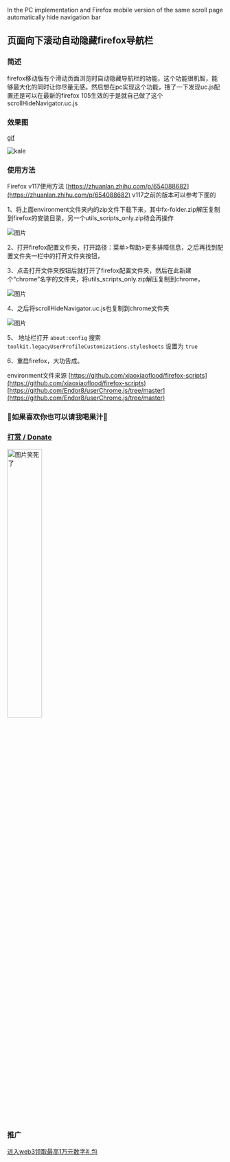 In the PC implementation and Firefox mobile version of the same scroll page automatically hide navigation bar
## 页面向下滚动自动隐藏firefox导航栏
### 简述
firefox移动版有个滑动页面浏览时自动隐藏导航栏的功能，这个功能很机智，能够最大化的同时让你尽量无感。然后想在pc实现这个功能，搜了一下发现uc.js配置还是可以在最新的firefox 105生效的于是就自己做了这个scrollHideNavigator.uc.js
### 效果图
[gif](https://ozingi.github.io/img/Preview_scrollHideNavigator.gif)

<img src="https://ozingi.github.io/img/Preview_scrollHideNavigator.gif" alt="kale"/>


### 使用方法

Firefox v117使用方法 [https://zhuanlan.zhihu.com/p/654088682](https://zhuanlan.zhihu.com/p/654088682)
v117之前的版本可以参考下面的

1、将上面environment文件夹内的zip文件下载下来，其中fx-folder.zip解压复制到firefox的安装目录，另一个utils_scripts_only.zip待会再操作

![图片](https://user-images.githubusercontent.com/23213458/184523496-dc5bc83e-2e1e-4d74-bd2d-cfd1e96ae2a1.png)

2、打开firefox配置文件夹，打开路径：菜单>帮助>更多排障信息，之后再找到配置文件夹一栏中的打开文件夹按钮，

3、点击打开文件夹按钮后就打开了firefox配置文件夹，然后在此新建个“chrome”名字的文件夹，将utils_scripts_only.zip解压复制到chrome，

![图片](https://user-images.githubusercontent.com/23213458/184523514-0865c8a6-cc1d-4711-8cbb-5ddfe40a904e.png)

4、之后将scrollHideNavigator.uc.js也复制到chrome文件夹

![图片](https://user-images.githubusercontent.com/23213458/184523536-3b363e99-6e49-4af0-8a25-3e7f82f34467.png)

5、 地址栏打开 `about:config` 搜索 `toolkit.legacyUserProfileCustomizations.stylesheets` 设置为 `true`

6、重启firefox，大功告成。

environment文件来源
[https://github.com/xiaoxiaoflood/firefox-scripts](https://github.com/xiaoxiaoflood/firefox-scripts)
[https://github.com/Endor8/userChrome.js/tree/master](https://github.com/Endor8/userChrome.js/tree/master)

### 🥰如果喜欢你也可以请我喝果汁🥰
### [打赏 / Donate](https://ozingi.github.io/img/payment/Alipay.jpg)
<img alt="图片笑死了" style="width:40% " src="https://ozingi.github.io/img/payment/Alipay.jpg"/>

### 推广
[进入web3领取最高1万元数字礼包](https://ozingi.github.io/html/AD/crypto.html)

